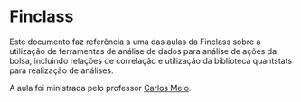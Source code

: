 # Finclass

Este documento faz referência a uma das aulas da Finclass sobre a utilização de ferramentas de análise de dados para análise de ações da bolsa, incluindo relações de correlação e utilização da biblioteca quantstats para realização de análises.

A aula foi ministrada pelo professor <a href='https://stackoverflow.com/questions/3492153/markdown-open-a-new-window-link' target='_blank'>Carlos Melo</a>.
